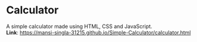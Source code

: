# Calculator
A simple calculator made using HTML, CSS and JavaScript.<br />
**Link**: https://mansi-singla-31215.github.io/Simple-Calculator/calculator.html
